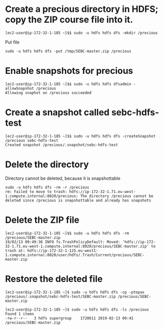# Create a precious directory in HDFS; copy the ZIP course file into it.
```
[ec2-user@ip-172-32-1-185 ~]$$ sudo -u hdfs hdfs dfs -mkdir /precious
```
Put file
```
sudo -u hdfs hdfs dfs -put /tmp/SEBC-master.zip /precious
```
# Enable snapshots for precious
```
[ec2-user@ip-172-32-1-185 ~]$$ sudo -u hdfs hdfs dfsadmin -allowSnapshot /precious
Allowing snaphot on /precious succeeded
```

# Create a snapshot called sebc-hdfs-test
```
[ec2-user@ip-172-32-1-185 ~]$$ sudo -u hdfs hdfs dfs -createSnapshot /precious sebc-hdfs-test
Created snapshot /precious/.snapshot/sebc-hdfs-test
```

# Delete the directory
Directory cannot be deleted, because it is snapshottable
```
sudo -u hdfs hdfs dfs -rm -r /precious
rm: Failed to move to trash: hdfs://ip-172-32-1.71.eu-west-1.compute.internal:8020/precious: The directory /precious cannot be deleted since /precious is snapshottable and already has snapshots
```

# Delete the ZIP file
```
[ec2-user@ip-172-32-1-185 ~]$$ sudo -u hdfs hdfs dfs -rm /precious/SEBC-master.zip
19/02/13 09:49:36 INFO fs.TrashPolicyDefault: Moved: 'hdfs://ip-172-32-1.71.eu-west-1.compute.internal:8020/precious/SEBC-master.zip' to trash at: hdfs://ip-172-32-1-125.eu-west1-1.compute.internal:8020/user/hdfs/.Trash/Current/precious/SEBC-master.zip
```
# Restore the deleted file
```
[ec2-user@ip-172-32-1-185 ~]$ sudo -u hdfs hdfs dfs -cp -ptopax /precious/.snapshot/sebc-hdfs-test/SEBC-master.zip /precious/SEBC-master.zip
```
```
[ec2-user@ip-172-32-1-185 ~]$ sudo -u hdfs hdfs dfs -ls /precious
Found 1 items
-rw-r--r--   3 hdfs supergroup    1720611 2019-02-13 09:41 /precious/SEBC-master.zip
